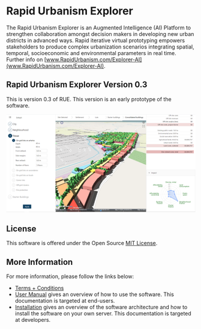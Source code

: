 # Rapid Urbanism Explorer

The Rapid Urbanism Explorer is an Augmented Intelligence (AI) Platform to strengthen collaboration
amongst decision makers in developing new urban districts in advanced ways. Rapid iterative virtual
prototyping empowers stakeholders to produce complex urbanization scenarios integrating spatial,
temporal, socioeconomic and environmental parameters in real time. Further info on
[www.RapidUrbanism.com/Explorer-AI](www.RapidUrbanism.com/Explorer-AI).

## Rapid Urbanism Explorer Version 0.3

This is version 0.3 of RUE. This version is an early prototype of the software. 

![RUE 0.3](rue03.png)

## License

This software is offered under the Open Source
[MIT License](https://github.com/rapidurbanism/RUE03/raw/main/LICENSE).

## More Information

For more information, please follow the links below:
- [Terms + Conditions](markdown/TermsConds.md)
- [User Manual](markdown/for-end-users.md) gives an overview of how to use the software. This documentation
  is targeted at end-users.
- [Installation](markdown/for-developers.md) gives an overview of the software architecture and how to
  install the software on your own server. This documentation is targeted at developers.
